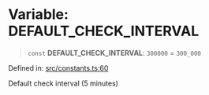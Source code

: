 # Variable: DEFAULT\_CHECK\_INTERVAL

> `const` **DEFAULT\_CHECK\_INTERVAL**: `300000` = `300_000`

Defined in: [src/constants.ts:60](https://github.com/Nick2bad4u/Uptime-Watcher/blob/3cce0c3b352c8390536ca3c7399ece50a05faf18/src/constants.ts#L60)

Default check interval (5 minutes)
